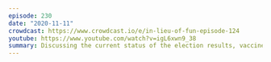 ```yaml
---
episode: 230
date: "2020-11-11"
crowdcast: https://www.crowdcast.io/e/in-lieu-of-fun-episode-124
youtube: https://www.youtube.com/watch?v=igL6xwn9_38
summary: Discussing the current status of the election results, vaccine research, and so on
---
```

